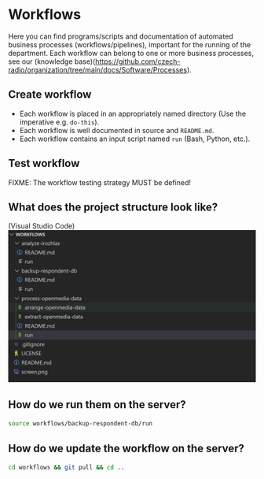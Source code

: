 # Workflows

Here you can find programs/scripts and documentation of automated business processes (workflows/pipelines), important for the running of the department. Each workflow can belong to one or more business processes, see our (knowledge base)(https://github.com/czech-radio/organization/tree/main/docs/Software/Processes).

## Create workflow

- Each workflow is placed in an appropriately named directory (Use the imperative e.g. `do-this`).
- Each workflow is well documented in source and `README.md`.
- Each workflow contains an input script named `run` (Bash, Python, etc.).

## Test workflow

FIXME: The workflow testing strategy MUST be defined! 

## What does the project structure look like?

(Visual Studio Code)
![screen](screen.png)

## How do we run them on the server?

```bash
source workflows/backup-respondent-db/run
```

## How do we update the workflow on the server?

```bash
cd workflows && git pull && cd ..
```
